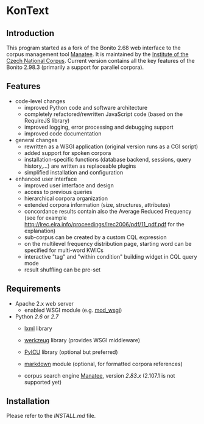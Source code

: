 KonText
=======

Introduction
------------

This program started as a fork of the Bonito 2.68 web interface to the corpus management tool
[Manatee](http://nlp.fi.muni.cz/trac/noske). It is maintained by the
[Institute of the Czech National Corpus](http://ucnk.ff.cuni.cz/).
Current version contains all the key features of the Bonito 2.98.3 (primarily a support for parallel
corpora).

Features
--------

* code-level changes
    * improved Python code and software architecture
    * completely refactored/rewritten JavaScript code (based on the RequireJS library)
    * improved logging, error processing and debugging support
    * improved code documentation
* general changes
    * rewritten as a WSGI application (original version runs as a CGI script)
    * added support for spoken corpora
    * installation-specific functions (database backend, sessions, query history,...) are written as replaceable plugins
    * simplified installation and configuration
* enhanced user interface
    * improved user interface and design
    * access to previous queries
    * hierarchical corpora organization
    * extended corpora information (size, structures, attributes)
    * concordance results contain also the Average Reduced Frequency (see for example http://lrec.elra.info/proceedings/lrec2006/pdf/11_pdf.pdf for the explanation)
    * sub-corpus can be created by a custom CQL expression
    * on the multilevel frequency distribution page, starting word can be specified for multi-word KWICs
    * interactive "tag" and "within condition" building widget in CQL query mode
    * result shuffling can be pre-set


Requirements
------------

* Apache 2.x web server
    * enabled WSGI module (e.g. [mod_wsgi](https://code.google.com/p/modwsgi/))
* Python *2.6* or *2.7*
    * [lxml](http://lxml.de/) library
    * [werkzeug](http://werkzeug.pocoo.org/) library (provides WSGI middleware)
    * [PyICU](https://pypi.python.org/pypi/PyICU) library (optional but preferred)
    * [markdown](https://pypi.python.org/pypi/Markdown) module (optional, for formatted corpora references)

  * corpus search engine [Manatee](http://nlp.fi.muni.cz/trac/noske), version *2.83.x* (2.107.1 is not supported yet)


Installation
------------

Please refer to the *INSTALL.md* file.